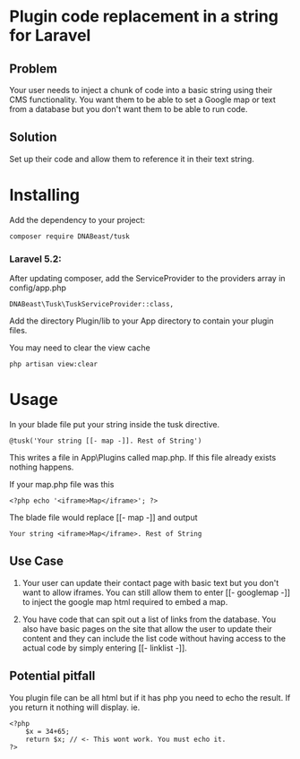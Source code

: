 Plugin code replacement in a string for Laravel
===============================================

## Problem
Your user needs to inject a chunk of code into a basic string using their CMS functionality. You want them to be able to set a Google map or text from a database but you don't want them to be able to run code.

## Solution
Set up their code and allow them to reference it in their text string.

Installing
==========

Add the dependency to your project:

```
composer require DNABeast/tusk
```


### Laravel 5.2:

After updating composer, add the ServiceProvider to the providers array in config/app.php

```
DNABeast\Tusk\TuskServiceProvider::class,
```
Add the directory Plugin/lib to your App directory to contain your plugin files.

You may need to clear the view cache
```
php artisan view:clear
```

Usage
=====

In your blade file put your string inside the tusk directive.

```
@tusk('Your string [[- map -]]. Rest of String')
```
This writes a file in App\Plugins called map.php. If this file already exists nothing happens.

If your map.php file was this
```
<?php echo '<iframe>Map</iframe>'; ?>
```

The blade file would replace [[- map -]] and output
```
Your string <iframe>Map</iframe>. Rest of String
```

## Use Case
1. Your user can update their contact page with basic text but you don't want to allow iframes. You can still allow them to enter [[- googlemap -]] to inject the google map html required to embed a map.

2. You have code that can spit out a list of links from the database. You also have basic pages on the site that allow the user to update their content and they can include the list code without having access to the actual code by simply entering [[- linklist -]].

## Potential pitfall
You plugin file can be all html but if it has php you need to echo the result. If you return it nothing will display.
ie.
```
<?php
	$x = 34+65;
	return $x; // <- This wont work. You must echo it.
?>
```